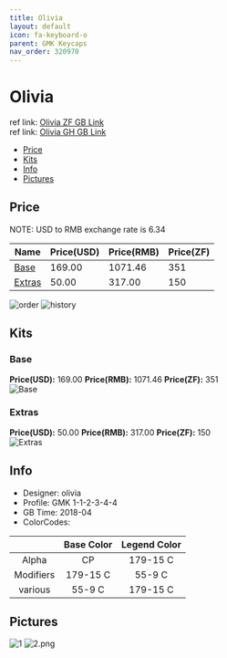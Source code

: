 ```yaml
---
title: Olivia
layout: default
icon: fa-keyboard-o
parent: GMK Keycaps
nav_order: 320970
---
```


# Olivia

ref link: [Olivia ZF GB Link](http://www.zfrontier.com/m/3543)  
ref link: [Olivia GH GB Link](https://geekhack.org/index.php?topic=94903.0)

* [Price](#price)
* [Kits](#kits)
* [Info](#info)
* [Pictures](#pictures)


## Price  
NOTE: USD to RMB exchange rate is 6.34

| Name          | Price(USD)    |  Price(RMB) |  Price(ZF) |
| ------------- | ------------- |  ---------- |  --------- |
|[Base](#base)|169.00|1071.46|351|
|[Extras](#extras)|50.00|317.00|150|

<img src="{{ 'assets/images/gmk-keycaps/olivia/order.png' | relative_url }}" alt="order" class="image featured">
<img src="{{ 'assets/images/gmk-keycaps/olivia/history.png' | relative_url }}" alt="history" class="image featured">

## Kits
### Base
**Price(USD):** 169.00    **Price(RMB):** 1071.46    **Price(ZF):** 351    
<img src="{{ 'assets/images/gmk-keycaps/olivia/kits_pics/base.jpg' | relative_url }}" alt="Base" class="image featured">

### Extras
**Price(USD):** 50.00    **Price(RMB):** 317.00    **Price(ZF):** 150    
<img src="{{ 'assets/images/gmk-keycaps/olivia/kits_pics/extras.jpg' | relative_url }}" alt="Extras" class="image featured">


## Info
* Designer: olivia
* Profile: GMK 1-1-2-3-4-4
* GB Time: 2018-04
* ColorCodes: 

||Base Color      | Legend Color
| :-------------: | :-------------: | :------------:
|Alpha|CP|179-15 C
|Modifiers|179-15 C|55-9 C
|various|55-9 C|179-15 C


## Pictures
<img src="{{ 'assets/images/gmk-keycaps/olivia/rendering_pics/1.jpg' | relative_url }}" alt="1" class="image featured">
<img src="{{ 'assets/images/gmk-keycaps/olivia/rendering_pics/2.png' | relative_url }}" alt="2.png" class="image featured">
